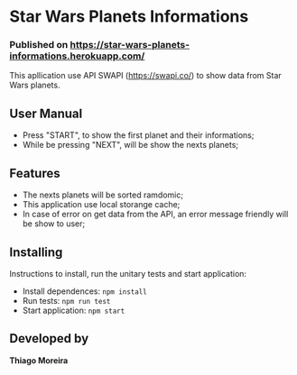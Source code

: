 # Star Wars Planets Informations

### Published on https://star-wars-planets-informations.herokuapp.com/

This apllication use API SWAPI (https://swapi.co/) to show data from Star Wars planets.

## User Manual

* Press "START", to show the first planet and their informations;
* While be pressing "NEXT", will be show the nexts planets;

## Features

* The nexts planets will be sorted ramdomic;
* This application use local storange cache;
* In case of error on get data from the API, an error message friendly will be show to user;

## Installing

Instructions to install, run the unitary tests and start application:

* Install dependences: `npm install`
* Run tests: `npm run test`
* Start application: `npm start`

## Developed by 

**Thiago Moreira**
